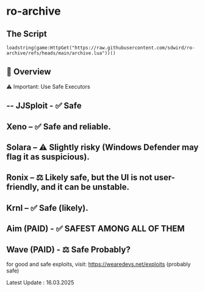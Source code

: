 # ro-archive

## The Script

```
loadstring(game:HttpGet("https://raw.githubusercontent.com/sdwird/ro-archive/refs/heads/main/archive.lua"))()
```
## 📜 Overview
⚠️ Important: Use Safe Executors

--
JJSploit - ✅ Safe
--
Xeno – ✅ Safe and reliable.
--
Solara – ⚠️ Slightly risky (Windows Defender may flag it as suspicious).
--
Ronix – ⚖️ Likely safe, but the UI is not user-friendly, and it can be unstable.
--
Krnl – ✅ Safe (likely).
--
Aim (PAID) - ✅ SAFEST AMONG ALL OF THEM
--
Wave (PAID) - ⚖️ Safe Probably?
--

for good and safe exploits, visit: https://wearedevs.net/exploits (probably safe)


Latest Update : 16.03.2025
